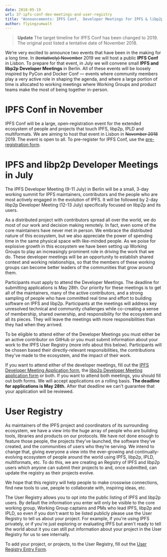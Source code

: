 ```yaml
---
date: 2018-05-19
url: 37-ipfs-conf-dev-meetings-and-user-registry
title: "Announcements: IPFS Conf,  Developer Meetings for IPFS & libp2p and a User Registry"
author: flyingzumwalt
---
```


> **Update** The target timeline for IPFS Conf has been changed to 2019. The original post listed a tentative date of November 2018.

We’re very excited to announce two events that have been in the making for a long time. In ~~(tentatively) November~~ 2019 we will host a public **IPFS Conf** in Lisbon. To prepare for that event, in July we will convene small **IPFS and libp2p Developer Meetings** in Berlin. All of these events will be loosely inspired by PyCon and Docker Conf — events where community members play a very active role in shaping the agenda, and where a large portion of time is allocated to working meetings where Working Groups and product teams make the most of being together in-person.

# IPFS Conf in November

IPFS Conf will be a large, open-registration event for the extended ecosystem of people and projects that touch IPFS, libp2p, IPLD and multiformats.  We are aiming to host that event in Lisbon in ~~November 2018~~ 2019. The event is open to all. To pre-register for IPFS Conf, use the [pre-registration form](https://goo.gl/forms/0Pu6VZzG8pRAmrrv2).

# IPFS and libp2p Developer Meetings in July

The IPFS Developer Meeting (9-11 July) in Berlin will be a small, 3-day working summit for IPFS maintainers, contributors and the people who are most actively engaged in the evolution of IPFS. It will be followed by 2-day libp2p Developer Meeting (12-13 July) specifically focused on libp2p and its users.

As a distributed project with contributors spread all over the world, we do most of our work and decision making remotely. In fact, even some of the core maintainers have never met in person. We embrace the distributed nature of this ecosystem, but we also appreciate the power of spending time in the same physical space with like-minded people. As we poise for explosive growth in this ecosystem we have been setting up Working Groups to play an increasingly prominent role in driving the work that we do. These developer meetings will be an opportunity to establish shared context and working relationships, so that the members of these working groups can become better leaders of the communities that grow around them.

Participants must apply to attend the Developer Meetings. The deadline for submitting applications is May 28th.  Our priority for these meetings is to get all of the maintainers, many of the active contributors, and a strong sampling of people who have committed real time and effort to building software on IPFS and libp2p. Participants at the meetings will address key unresolved technical and community challenges while co-creating a sense of membership, shared ownership, and responsibility for the ecosystem and all its pieces. They will leave the meetings with more responsibilities than they had when they arrived.

To be eligible to attend either of the Developer Meetings you must either be an active contributor on GitHub or you must submit information about your work to the IPFS User Registry (more info about this below). Participants will be chosen based their directly-relevant responsibilities, the contributions they've made to the ecosystem, and the impact of their work.

If you want to  attend either of the developer meetings, fill out the [IPFS Developer Meeting Application form](https://goo.gl/forms/sVRjrW1CA61FTwl12), the [libp2p Developer Meeting application form](https://goo.gl/forms/8YpFQ7D00s5gC3hw2) or both. If you want to attend both meetings, you should fill out both forms. We will accept applications on a rolling basis. **The deadline for applications is May 28th.** After that deadline we can't guarantee that your application will be reviewed.

# User Registry

As maintainers of the IPFS project and coordinators of its surrounding ecosystem, we have a view into the huge array of people who are building tools, libraries and products on our protocols. We have not done enough to feature those people, the projects they’ve launched, the software they’ve created, and the communities of users who they’re serving. We intend to change that, giving everyone a view into the ever-growing and continually-evolving ecosystem of people around the world using IPFS, libp2p, IPLD, multiformats, etc. To do this, we are creating an Registry of IPFS and libp2p users which anyone can submit their projects to and, once submitted, can update the registry as their projects evolve.

We hope that this registry will help people to make crosswise connections, find new tools to use, people to collaborate with, inspiring ideas, etc.

The User Registry allows you to opt into the public listing of IPFS and libp2p users. By default the information you enter will only be visible to the core working group, Working Group captains and PMs who lead IPFS, libp2p and IPLD,  so even if you don't want to be listed publicly please use the User Registry to tell us about your project. For example, if you're using IPFS privately, or if you're just exploring or evaluating IPFS but aren't ready to tell the world about it you can still put information about your project in the User Registry for us to see internally.

To add your project, or projects, to the User Registry, fill out the [User Registry Entry Form](https://goo.gl/forms/1dxAwv809VY2zeNC3).
